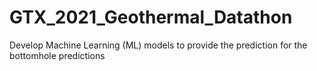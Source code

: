 # GTX_2021_Geothermal_Datathon
Develop Machine Learning (ML) models to provide the prediction for the bottomhole predictions
